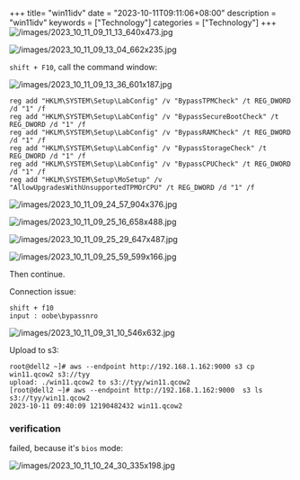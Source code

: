 +++
title= "win11idv"
date = "2023-10-11T09:11:06+08:00"
description = "win11idv"
keywords = ["Technology"]
categories = ["Technology"]
+++
![/images/2023_10_11_09_11_13_640x473.jpg](/images/2023_10_11_09_11_13_640x473.jpg)

![/images/2023_10_11_09_13_04_662x235.jpg](/images/2023_10_11_09_13_04_662x235.jpg)

`shift + F10`, call the command window:    

![/images/2023_10_11_09_13_36_601x187.jpg](/images/2023_10_11_09_13_36_601x187.jpg)

```
reg add "HKLM\SYSTEM\Setup\LabConfig" /v "BypassTPMCheck" /t REG_DWORD /d "1" /f
reg add "HKLM\SYSTEM\Setup\LabConfig" /v "BypassSecureBootCheck" /t REG_DWORD /d "1" /f
reg add "HKLM\SYSTEM\Setup\LabConfig" /v "BypassRAMCheck" /t REG_DWORD /d "1" /f
reg add "HKLM\SYSTEM\Setup\LabConfig" /v "BypassStorageCheck" /t REG_DWORD /d "1" /f
reg add "HKLM\SYSTEM\Setup\LabConfig" /v "BypassCPUCheck" /t REG_DWORD /d "1" /f
reg add "HKLM\SYSTEM\Setup\MoSetup" /v "AllowUpgradesWithUnsupportedTPMOrCPU" /t REG_DWORD /d "1" /f
```

![/images/2023_10_11_09_24_57_904x376.jpg](/images/2023_10_11_09_24_57_904x376.jpg)

![/images/2023_10_11_09_25_16_658x488.jpg](/images/2023_10_11_09_25_16_658x488.jpg)

![/images/2023_10_11_09_25_29_647x487.jpg](/images/2023_10_11_09_25_29_647x487.jpg)

![/images/2023_10_11_09_25_59_599x166.jpg](/images/2023_10_11_09_25_59_599x166.jpg)

Then continue.     

Connection issue:    

```
shift + f10
input : oobe\bypassnro
```

![/images/2023_10_11_09_31_10_546x632.jpg](/images/2023_10_11_09_31_10_546x632.jpg)

Upload to s3:    

```
root@dell2 ~]# aws --endpoint http://192.168.1.162:9000 s3 cp win11.qcow2 s3://tyy
upload: ./win11.qcow2 to s3://tyy/win11.qcow2                       
[root@dell2 ~]# aws --endpoint http://192.168.1.162:9000  s3 ls s3://tyy/win11.qcow2
2023-10-11 09:40:09 12190482432 win11.qcow2
```

### verification
failed, because it's `bios` mode:    

![/images/2023_10_11_10_24_30_335x198.jpg](/images/2023_10_11_10_24_30_335x198.jpg)


